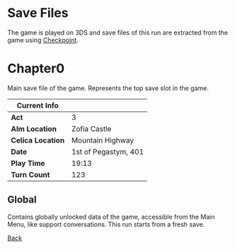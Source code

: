 # Save Files

The game is played on 3DS and save files of this run are extracted from the game using [Checkpoint](https://github.com/FlagBrew/Checkpoint).

# Chapter0

Main save file of the game. Represents the top save slot in the game.

| Current Info        | <!-- -->             |
| ------------------- | -------------------- |
| **Act**             | 3                    |
| **Alm Location**    | Zofia Castle         |
| **Celica Location** | Mountain Highway     |
| **Date**            | 1st of Pegastym, 401 |
| **Play Time**       | 19:13                |
| **Turn Count**      | 123                  |

## Global

Contains globally unlocked data of the game, accessible from the Main Menu, like support conversations. This run starts from a fresh save.

[Back](../README.md)
